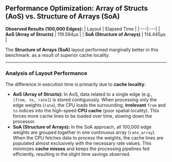 ## Performance Optimization: Array of Structs (AoS) vs. Structure of Arrays (SoA)

**Observed Results (100,000 Edges):**
| Layout | Elapsed Time |
|:---|:---|
| **AoS (Array of Structs)** | 119.594µs |
| **SoA (Structure of Arrays)** | 114.445µs |

The **Structure of Arrays (SoA)** layout performed marginally better in this benchmark. as a result of superior cache locality.

---

### Analysis of Layout Performance

The difference in execution time is primarily due to **cache locality**:

* **AoS (Array of Structs):** In AoS, data related to a single edge (e.g., `[from, to, rate]`) is stored contiguously. When processing only the edge weights (`rate`), the CPU loads the surrounding, **irrelevant** `from` and `to` indices into the high-speed **CPU cache** (poor spatial locality). This forces more cache lines to be loaded over time, slowing down the processor.
* **SoA (Structure of Arrays):** In the SoA approach, all 100,000 edge weights are grouped together in one continuous array (`rate_array`). When the CPU fetches data to process the weights, the cache lines are populated almost exclusively with the necessary rate values. This minimizes **cache misses** and keeps the processing pipelines fed efficiently, resulting in the slight time savings observed.